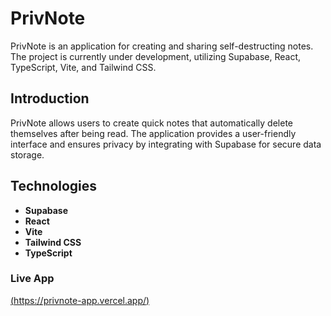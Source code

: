 # PrivNote

PrivNote is an application for creating and sharing self-destructing notes. The project is currently under development, utilizing Supabase, React, TypeScript, Vite, and Tailwind CSS.

## Introduction

PrivNote allows users to create quick notes that automatically delete themselves after being read. The application provides a user-friendly interface and ensures privacy by integrating with Supabase for secure data storage.

## Technologies

- **Supabase**
- **React**
- **Vite**
- **Tailwind CSS**
- **TypeScript**

### Live App

[(https://privnote-app.vercel.app/)](https://privnote-app.vercel.app/)
